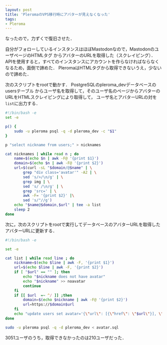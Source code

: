 ```yaml
---
layout: post
title: 'PleromaのVPS移行時にアバターが見えなくなった'
tags:
- Pleroma
---
```


なったので，力ずくで復旧させた．

自分がフォローしているインスタンスはほぼMastodonなので，MastodonのユーザページのHTMLタグ
からアバターのURLを取得した（スクレイピング）．
APIを使用すると，すべてのインスタンスにアカウントを作らなければならなくなるため，面倒で諦めた．
PleromaはHTMLタグから取得できないうえ，少ないので諦めた．

次のスクリプトをrootで動かす．
PostgreSQLのpleroma_devデータベースのusersテーブル
からユーザ名を取得して，そのユーザ名のページからアバターのURLをHTMLスクレイピングにより取得して，
ユーザ名とアバターURLの対を`list`に出力する．

~~~bash
#!/bin/bash -e
set -e

p() {
    sudo -u pleroma psql -q -d pleroma_dev -c "$1"
}

p "select nickname from users;" > nicknames

cat nicknames | while read n ; do
    name=$(echo $n | awk -F@ '{print $1}')
    domain=$(echo $n | awk -F@ '{print $2}')
    url=$(curl -sL "$domain/@$name" | \
        grep "div class='avatar'" -A2 | \
        sed 's/>/\n/g' | \
        grep img | \
        sed 's/ /\n/g' | \
        grep 'src=' | \
        awk -F= '{print $2}' |\
        sed 's/"//g')
    echo "$name@$domain,$url" | tee -a list
    sleep 2
done
~~~

次に，次のスクリプトをrootで実行してデータベースのアバターURLを取得したアバターURLに更新する．

~~~bash
#!/bin/bash -e

set -e

cat list | while read line ; do
    nickname=$(echo $line | awk -F, '{print $1}')
    url=$(echo $line | awk -F, '{print $2}')
    if [ "$url" == "" ]; then
        echo "$nickname does not have avatar"
        echo "$nickname" >> noavatar
        continue
    fi
    if [[ $url  =~ ^/ ]] ;then
        domain=$(echo $nickname | awk -F@ '{print $2}')
        url=https://$domain$url
    fi
    echo "update users set avatar='{\"url\": [{\"href\": \"$url\"}], \"type\": \"Image\"}' where nickname='$nickname';" >> avatar.sql
done

sudo -u pleroma psql -q -d pleroma_dev < avatar.sql
~~~

3051ユーザのうち，取得できなかったのは210ユーザだった．

